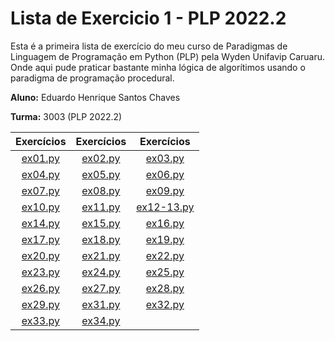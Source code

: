 # Lista de Exercicio 1 - PLP 2022.2

 Esta é a primeira lista de exercício do meu curso de Paradigmas de Linguagem de Programação em Python (PLP) pela Wyden Unifavip Caruaru. Onde aqui pude praticar bastante minha lógica de algorítimos usando o paradigma de programação procedural.

**Aluno:** Eduardo Henrique Santos Chaves

**Turma:** 3003 (PLP 2022.2)

| Exercícios | Exercícios | Exercícios |
|:---:|:---:|:---:|
| [ex01.py](/exercises/ex01.py) | [ex02.py](/exercises/ex02.py) | [ex03.py](/exercises/ex03.py)
| [ex04.py](/exercises/ex04.py) | [ex05.py](/exercises/ex05.py) | [ex06.py](/exercises/ex06.py)
| [ex07.py](/exercises/ex07.py) | [ex08.py](/exercises/ex08.py) | [ex09.py](/exercises/ex09.py)
| [ex10.py](/exercises/ex10.py) | [ex11.py](/exercises/ex11.py) | [ex12-13.py](/exercises/ex12-ex13.py)
| [ex14.py](/exercises/ex14.py) | [ex15.py](/exercises/ex15.py) | [ex16.py](/exercises/ex16.py)
| [ex17.py](/exercises/ex17.py) | [ex18.py](/exercises/ex18.py) | [ex19.py](/exercises/ex19.py)
| [ex20.py](/exercises/ex20.py) | [ex21.py](/exercises/ex21.py) | [ex22.py](/exercises/ex22.py)
| [ex23.py](/exercises/ex23.py) | [ex24.py](/exercises/ex24.py) | [ex25.py](/exercises/ex25.py)
| [ex26.py](/exercises/ex26.py) | [ex27.py](/exercises/ex27.py) | [ex28.py](/exercises/ex28.py)
| [ex29.py](/exercises/ex29.py) | [ex31.py](/exercises/ex31.py) | [ex32.py](/exercises/ex32.py)
| [ex33.py](/exercises/ex33.py) | [ex34.py](/exercises/ex34.py) |

